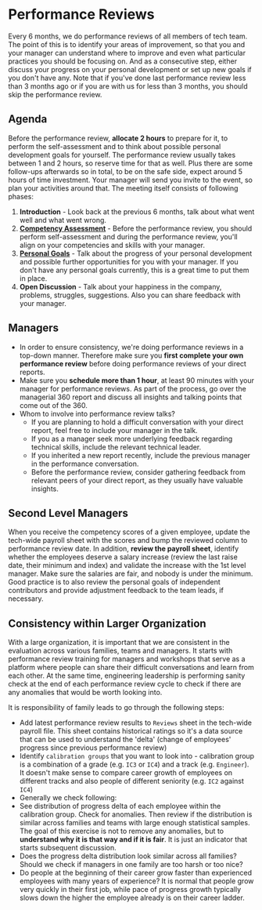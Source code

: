 # Performance Reviews

Every 6 months, we do performance reviews of all members of tech team. The point of this is to identify your areas of improvement, so that you and your manager can understand where to improve and even what particular practices you should be focusing on. And as a consecutive step, either discuss your progress on your personal development or set up new goals if you don't have any. Note that if you've done last performance review less than 3 months ago or if you are with us for less than 3 months, you should skip the performance review.

## Agenda

Before the performance review, **allocate 2 hours** to prepare for it, to perform the self-assessment and to think about possible personal development goals for yourself. The performance review usually takes between 1 and 2 hours, so reserve time for that as well. Plus there are some follow-ups afterwards so in total, to be on the safe side, expect around 5 hours of time investment. Your manager will send you invite to the event, so plan your activities around that. The meeting itself consists of following phases:

1. **Introduction** - Look back at the previous 6 months, talk about what went well and what went wrong.
1. **[Competency Assessment](competency-assessment.md)** - Before the performance review, you should perform self-assessment and during the performance review, you'll align on your competencies and skills with your manager.
1. **[Personal Goals](personal-goals.md)** - Talk about the progress of your personal development and possible further opportunities for you with your manager. If you don't have any personal goals currently, this is a great time to put them in place.
1. **Open Discussion** - Talk about your happiness in the company, problems, struggles, suggestions. Also you can share feedback with your manager.

## Managers

- In order to ensure consistency, we're doing performance reviews in a top-down manner. Therefore make sure you **first complete your own performance review** before doing performance reviews of your direct reports.
- Make sure you **schedule more than 1 hour**, at least 90 minutes with your manager for performance reviews. As part of the process, go over the managerial 360 report and discuss all insights and talking points that come out of the 360.
- Whom to involve into performance review talks?
  - If you are planning to hold a difficult conversation with your direct report, feel free to include your manager in the talk.
  - If you as a manager seek more underlying feedback regarding technical skills, include the relevant technical leader.
  - If you inherited a new report recently, include the previous manager in the performance conversation.
  - Before the performance review, consider gathering feedback from relevant peers of your direct report, as they usually have valuable insights.

## Second Level Managers

When you receive the competency scores of a given employee, update the tech-wide payroll sheet with the scores and bump the reviewed column to performance review date. In addition, **review the payroll sheet**, identify whether the employees deserve a salary increase (review the last raise date, their minimum and index) and validate the increase with the 1st level manager. Make sure the salaries are fair, and nobody is under the minimum. Good practice is to also review the personal goals of independent contributors and provide adjustment feedback to the team leads, if necessary.

## Consistency within Larger Organization

With a large organization, it is important that we are consistent in the evaluation across various families, teams and managers. It starts with performance review training for managers and workshops that serve as a platform where people can share their difficult conversations and learn from each other. At the same time, engineering leadership is performing sanity check at the end of each performance review cycle to check if there are any anomalies that would be worth looking into. 

It is responsibility of family leads to go through the following steps:
- Add latest performance review results to `Reviews` sheet in the tech-wide payroll file. This sheet contains historical ratings so it's a data source that can be used to understand the 'delta' (change of employees' progress since previous performance review)
- Identify `calibration groups` that you want to look into - calibration group is a combination of a grade (e.g. `IC3` or `IC4`) and a track (e.g. `Engineer`). It doesn't make sense to compare career growth of employees on different tracks and also people of different seniority (e.g. `IC2` against `IC4`)
-  Generally we check following:
  - See distribution of progress delta of each employee within the calibration group. Check for anomalies. Then review if the distribution is similar across families and teams with large enough statistical samples. The goal of this exercise is not to remove any anomalies, but to **understand why it is that way and if it is fair**. It is just an indicator that starts subsequent discussion.
  - Does the progress delta distribution look similar across all families? Should we check if managers in one family are too harsh or too nice?
  - Do people at the beginning of their career grow faster than experienced employees with many years of experience? It is normal that people grow very quickly in their first job, while pace of progress growth typically slows down the higher the employee already is on their career ladder.
  

